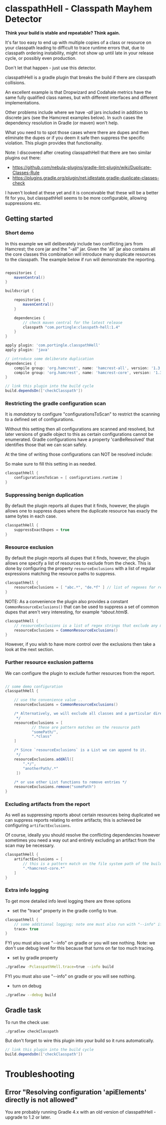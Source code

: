 # classpathHell - Classpath Mayhem Detector

__Think your build is stable and repeatable? Think again.__

It's far too easy to end up with multiple copies of a class or resource on your classpath leading to 
difficult to trace runtime errors that, due to classpath ordering instability, might not show up until 
late in your release cycle, or possibly even production. 

Don't let that happen - just use this detector.

classpathHell is a gradle plugin that breaks the build if there are classpath collisions.

An excellent example is that Dropwizard and Codahale metrics have the same fully qualified class names, but with different interfaces and different implementations.

Other problems include where we have _-all_ jars included in addition to discrete jars (see the Hamcrest examples below). 
In such cases the dependency resolution in Gradle (or maven) won't help.

What you need to to spot those cases where there are dupes and then eliminate the dupes or if you deem it safe then suppress the specific violation. 
This plugin provides that functionality.

Note: 
I discovered after creating classpathHell that there are two similar plugins out there:
- https://github.com/nebula-plugins/gradle-lint-plugin/wiki/Duplicate-Classes-Rule
- https://plugins.gradle.org/plugin/net.idlestate.gradle-duplicate-classes-check

I haven't looked at these yet and it is conceivable that these will be a better fit for you, but classpathHell seems to be more configurable, allowing suppressions etc.

## Getting started

### Short demo

In this example we will deliberately include two conflicting jars from Hamcrest; the core jar and the "-all" jar. 
Given the 'all' jar also contains all the core classes this combination will introduce many duplicate resources to the classpath.
The example below if run will demonstrate the reporting.

```groovy

repositories {
    mavenCentral()
}

buildscript {

    repositories {
        mavenCentral()
    }

    dependencies {
        // check maven central for the latest release
        classpath "com.portingle:classpath-hell:1.4"
    }
}

apply plugin: 'com.portingle.classpathHell'
apply plugin: 'java'

// introduce some deliberate duplication
dependencies {
    compile group: 'org.hamcrest', name: 'hamcrest-all', version: '1.3'
    compile group: 'org.hamcrest', name: 'hamcrest-core', version: '1.3'
}

// link this plugin into the build cycle
build.dependsOn(['checkClasspath'])
```

### Restricting the gradle configuration scan

It is *mandatory* to configure "configurationsToScan" to restrict the scanning to a defined set of configurations.

Without this setting then all configurations are scanned and resolved, but later versions of gradle object to this as certain configurations cannot be enumerated.
Gradle configurations have a property 'canBeResolved' that identifies those that we can scan safely.
  
At the time of writing those configurations can NOT be resolved include:   
 

So make sure to fill this setting in as needed.

```groovy
classpathHell {
    configurationsToScan = [ configurations.runtime ]
}

```

### Suppressing benign duplication 

By default the plugin reports all dupes that it finds, however, the plugin allows one to suppress dupes
where the duplicate resource has exacly the same bytes in each case.

```groovy
classpathHell {
    suppressExactDupes = true
}
```

### Resource exclusion

By default the plugin reports all dupes that it finds, however, the plugin allows one specify a list of resources to exclude from the check.
This is done by configuring the property `resourceExclusions` with a list of regular expressions matching the resource paths to suppress. 

```groovy
classpathHell { 
    resourceExclusions = [ "abc.*", "de.*f" ] // list of regexes for resources to exclude 
}
```

NOTE: As a convenience the plugin also provides a constant `CommonResourceExclusions()` that can be used to suppress 
a set of common dupes that aren't very interesting, for example _^about.html\$_.

```groovy
classpathHell {
    // resourceExclusions is a list of regex strings that exclude any matching resources from the report 
    resourceExclusions = CommonResourceExclusions()
}
```

However, if you wish to have more control over the exclusions then take a look at the next section.  

### Further resource exclusion patterns 

We can configure the plugin to exclude further resources from the report. 

```groovy

// some demo configuration
classpathHell {

    // use the convenience value ..
    resourceExclusions = CommonResourceExclusions()

    /* Alternatively, we will exclude all classes and a particular directory.
     */
    resourceExclusions = [
            // these are pattern matches on the resource path
            "somePath/",
            ".*class"
    ]

    /* Since `resourceExclusions` is a List we can append to it.
     */
    resourceExclusions.addAll([
        ".*/", 
        "anotherPath/.*"
     ])
    
    /* or use other List functions to remove entries */
    resourceExclusions.remove("somePath")
}

```

### Excluding artifacts from the report

As well as suppressing reports about certain resources being duplicated we can suppress reports relating to entire artifacts; 
this is achieved be configuring `artifactExclusions`.

Of course, ideally you should resolve the conflicting dependencies however sometimes you need a way out and entirely excluding
an artifact from the scan may be necessary.

```groovy
classpathHell {
    artifactExclusions = [
        // this is a pattern match on the file system path of the build once the dependency has been downloaded locally
        ".*hamcrest-core.*"
    ]
}
```


### Extra info logging

To get more detailed info level logging there are three options
- set the "trace" property in the gradle config to true.

```groovy
classpathHell {
    // some additional logging; note one must also run with "--info" if you want to see this as the logging comes out with "INFO" level
    trace= true
}
```
FYI you must also use "--info" on gradle or you will see nothing.
Note: we don't use debug level for this because that turns on far too much tracing.

- set by gradle property

```bash
./gradlew -PclasspathHell.trace=true --info build
``` 
FYI you must also use "--info" on gradle or you will see nothing.

- turn on debug 

```bash
./gradlew --debug build
``` 

## Gradle task

To run the check use: 

```
./gradlew checkClasspath
```

But don't forget to wire this plugin into your build so it runs automatically.

```groovy
// link this plugin into the build cycle
build.dependsOn(['checkClasspath'])
```

# Troubleshooting

## Error "Resolving configuration 'apiElements' directly is not allowed"

You are probably running Gradle 4.x with an old version of classpathHell - upgrade to 1.2 or later.
